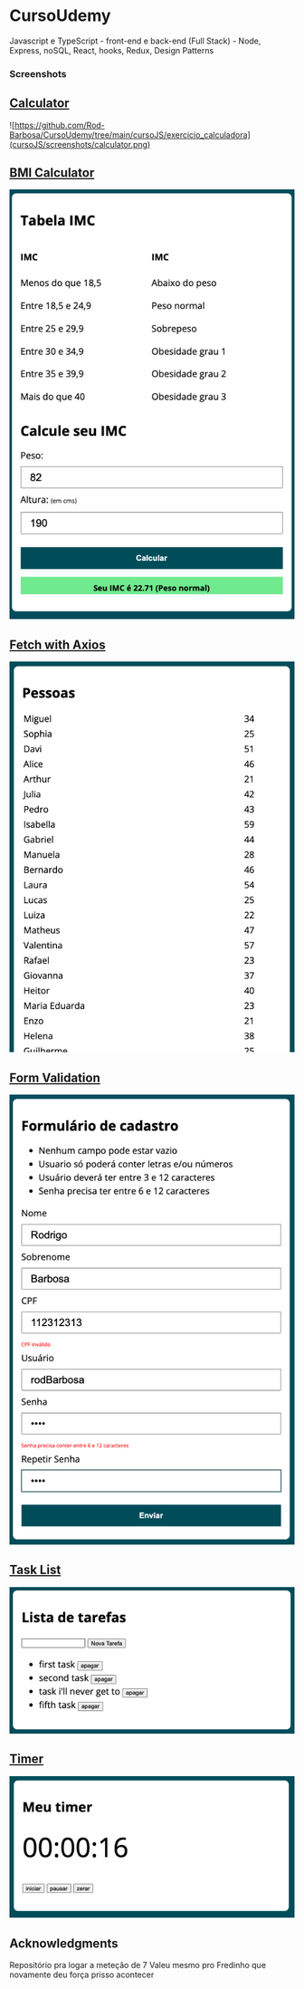 # CursoUdemy
Javascript e TypeScript - front-end e back-end (Full Stack) - Node, Express, noSQL, React, hooks, Redux, Design Patterns

### Screenshots

[Calculator](https://github.com/Rod-Barbosa/CursoUdemy/tree/main/cursoJS/exercicio_calculadora)
 -------------------------------------------------------------------------------------------------------------------------------------------------------------
![https://github.com/Rod-Barbosa/CursoUdemy/tree/main/cursoJS/exercicio_calculadora](cursoJS/screenshots/calculator.png)



[BMI Calculator](https://github.com/Rod-Barbosa/CursoUdemy/tree/main/cursoJS/exercicio_IMC)
 -------------------------------------------------------------------------------------------------------------------------------------------------------------
![](cursoJS/screenshots/BMI.png)


[Fetch with Axios](https://github.com/Rod-Barbosa/CursoUdemy/tree/main/cursoJS/exercicio_fetch-axios)
 -------------------------------------------------------------------------------------------------------------------------------------------------------------
![](cursoJS/screenshots/fetch-axios.png)


[Form Validation](https://github.com/Rod-Barbosa/CursoUdemy/tree/main/cursoJS/exercicio_formulario_validacao/modelo)
 -------------------------------------------------------------------------------------------------------------------------------------------------------------
![](cursoJS/screenshots/form.png)


[Task List](https://github.com/Rod-Barbosa/CursoUdemy/tree/main/cursoJS/exercicio_Lista_Tarefas)
 -------------------------------------------------------------------------------------------------------------------------------------------------------------
![](cursoJS/screenshots/taskList.png)


[Timer](https://github.com/Rod-Barbosa/CursoUdemy/tree/main/cursoJS/exercicio_timer)
 -------------------------------------------------------------------------------------------------------------------------------------------------------------
![](cursoJS/screenshots/timer.png)

## Acknowledgments

Repositório pra logar a meteção de 7
Valeu mesmo pro Fredinho que novamente deu força prisso acontecer
